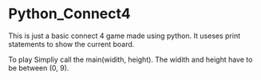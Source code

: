 # Python_Connect4
This is just a basic connect 4 game made using python.
It useses print statements to show the current board.

To play Simpliy call the main(widith, height). The widith and height have to be between (0, 9).
